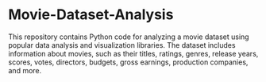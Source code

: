 # Movie-Dataset-Analysis
This repository contains Python code for analyzing a movie dataset using popular data analysis and visualization libraries. The dataset includes information about movies, such as their titles, ratings, genres, release years, scores, votes, directors, budgets, gross earnings, production companies, and more.
